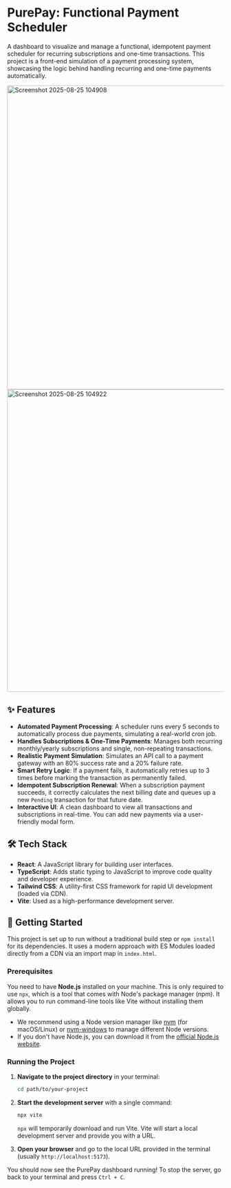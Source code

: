 # PurePay: Functional Payment Scheduler

A dashboard to visualize and manage a functional, idempotent payment scheduler for recurring subscriptions and one-time transactions. This project is a front-end simulation of a payment processing system, showcasing the logic behind handling recurring and one-time payments automatically.

<img width="633" height="706" alt="Screenshot 2025-08-25 104908" src="https://github.com/user-attachments/assets/9d646796-f3e2-4f4f-8e5c-596368a5d8ae" />
<img width="626" height="702" alt="Screenshot 2025-08-25 104922" src="https://github.com/user-attachments/assets/217b5311-e5ad-4025-accb-9625dd446750" />



## ✨ Features

- **Automated Payment Processing**: A scheduler runs every 5 seconds to automatically process due payments, simulating a real-world cron job.
- **Handles Subscriptions & One-Time Payments**: Manages both recurring monthly/yearly subscriptions and single, non-repeating transactions.
- **Realistic Payment Simulation**: Simulates an API call to a payment gateway with an 80% success rate and a 20% failure rate.
- **Smart Retry Logic**: If a payment fails, it automatically retries up to 3 times before marking the transaction as permanently failed.
- **Idempotent Subscription Renewal**: When a subscription payment succeeds, it correctly calculates the next billing date and queues up a new `Pending` transaction for that future date.
- **Interactive UI**: A clean dashboard to view all transactions and subscriptions in real-time. You can add new payments via a user-friendly modal form.

## 🛠️ Tech Stack

- **React**: A JavaScript library for building user interfaces.
- **TypeScript**: Adds static typing to JavaScript to improve code quality and developer experience.
- **Tailwind CSS**: A utility-first CSS framework for rapid UI development (loaded via CDN).
- **Vite**: Used as a high-performance development server.

## 🚀 Getting Started

This project is set up to run without a traditional build step or `npm install` for its dependencies. It uses a modern approach with ES Modules loaded directly from a CDN via an import map in `index.html`.

### Prerequisites

You need to have **Node.js** installed on your machine. This is only required to use `npx`, which is a tool that comes with Node's package manager (npm). It allows you to run command-line tools like Vite without installing them globally.

- We recommend using a Node version manager like [nvm](https://github.com/nvm-sh/nvm) (for macOS/Linux) or [nvm-windows](https://github.com/coreybutler/nvm-windows) to manage different Node versions.
- If you don't have Node.js, you can download it from the [official Node.js website](https://nodejs.org/).

### Running the Project

1.  **Navigate to the project directory** in your terminal:
    ```bash
    cd path/to/your-project
    ```

2.  **Start the development server** with a single command:
    ```bash
    npx vite
    ```

    `npx` will temporarily download and run Vite. Vite will start a local development server and provide you with a URL.

3.  **Open your browser** and go to the local URL provided in the terminal (usually `http://localhost:5173`).

You should now see the PurePay dashboard running! To stop the server, go back to your terminal and press `Ctrl + C`.
